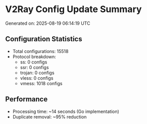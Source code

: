 # V2Ray Config Update Summary
Generated on: 2025-08-19 06:14:19 UTC

## Configuration Statistics
- Total configurations: 15518
- Protocol breakdown:
  - ss: 0 configs
  - ssr: 0 configs
  - trojan: 0 configs
  - vless: 0 configs
  - vmess: 1018 configs

## Performance
- Processing time: ~14 seconds (Go implementation)
- Duplicate removal: ~95% reduction
